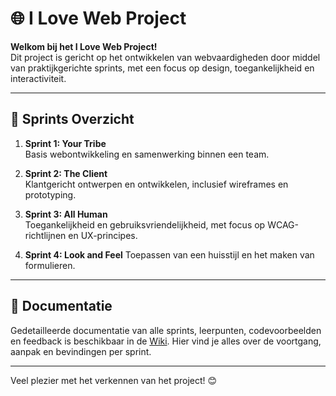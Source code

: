 # 🌐 I Love Web Project

**Welkom bij het I Love Web Project!**  
Dit project is gericht op het ontwikkelen van webvaardigheden door middel van praktijkgerichte sprints, met een focus op design, toegankelijkheid en interactiviteit.

---

## 🏃 Sprints Overzicht

1. **Sprint 1: Your Tribe**  
   Basis webontwikkeling en samenwerking binnen een team.

2. **Sprint 2: The Client**  
   Klantgericht ontwerpen en ontwikkelen, inclusief wireframes en prototyping.

3. **Sprint 3: All Human**  
   Toegankelijkheid en gebruiksvriendelijkheid, met focus op WCAG-richtlijnen en UX-principes.

4. **Sprint 4: Look and Feel**
   Toepassen van een huisstijl en het maken van formulieren.
---

## 📂 Documentatie

Gedetailleerde documentatie van alle sprints, leerpunten, codevoorbeelden en feedback is beschikbaar in de [Wiki](https://github.com/Saif8599/i-love-web/wiki). Hier vind je alles over de voortgang, aanpak en bevindingen per sprint.

---

Veel plezier met het verkennen van het project! 😊
